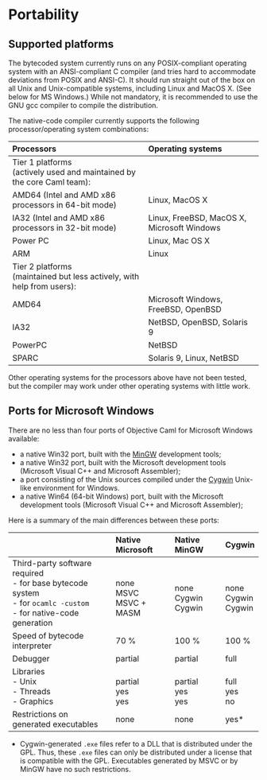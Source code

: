 <!-- ((! set title Portability !)) ((! set learn !)) -->

# Portability
## Supported platforms
The bytecoded system currently runs on any POSIX-compliant operating
system with an ANSI-compliant C compiler (and tries hard to accommodate
deviations from POSIX and ANSI-C). It should run straight out of the box
on all Unix and Unix-compatible systems, including Linux and MacOS X.
(See below for MS Windows.) While not mandatory, it is recommended to
use the GNU gcc compiler to compile the distribution.

The native-code compiler currently supports the following
processor/operating system combinations:



<table>
<thead>
<tr class="header">
<th align="left">Processors</th>
<th align="left">Operating systems</th>
</tr>
</thead>
<tbody>
<tr class="odd">
<td align="left">Tier 1 platforms<br /> (actively used and maintained by the core Caml team):</td>
</tr>
<tr class="even">
<td align="left">AMD64 (Intel and AMD x86 processors in 64-bit mode)</td>
<td align="left">Linux, MacOS X</td>
</tr>
<tr class="odd">
<td align="left">IA32 (Intel and AMD x86 processors in 32-bit mode)</td>
<td align="left">Linux, FreeBSD, MacOS X, Microsoft Windows</td>
</tr>
<tr class="even">
<td align="left">Power PC</td>
<td align="left">Linux, Mac OS X</td>
</tr>
<tr class="odd">
<td align="left">ARM</td>
<td align="left">Linux</td>
</tr>
<tr class="even">
<td align="left">Tier 2 platforms<br /> (maintained but less actively, with help from users):</td>
</tr>
<tr class="odd">
<td align="left">AMD64</td>
<td align="left">Microsoft Windows, FreeBSD, OpenBSD</td>
</tr>
<tr class="even">
<td align="left">IA32</td>
<td align="left">NetBSD, OpenBSD, Solaris 9</td>
</tr>
<tr class="odd">
<td align="left">PowerPC</td>
<td align="left">NetBSD</td>
</tr>
<tr class="even">
<td align="left">SPARC</td>
<td align="left">Solaris 9, Linux, NetBSD</td>
</tr>
</tbody>
</table>


Other operating systems for the processors above have not been tested,
but the compiler may work under other operating systems with little
work.

## Ports for Microsoft Windows
There are no less than four ports of Objective Caml for Microsoft
Windows available:

* a native Win32 port, built with the [MinGW](http://www.mingw.org/)
 development tools;
* a native Win32 port, built with the Microsoft development tools
 (Microsoft Visual C++ and Microsoft Assembler);
* a port consisting of the Unix sources compiled under the
 [Cygwin](http://cygwin.com/) Unix-like environment for Windows.
* a native Win64 (64-bit Windows) port, built with the Microsoft
 development tools (Microsoft Visual C++ and Microsoft Assembler);

Here is a summary of the main differences between these ports:



<table>
<thead>
<tr class="header">
<th align="left"></th>
<th align="left">Native Microsoft</th>
<th align="left">Native MinGW</th>
<th align="left">Cygwin</th>
</tr>
</thead>
<tbody>
<tr class="odd">
<td align="left">Third-party software required<br /> - for base bytecode system<br /> - for <code>ocamlc -custom</code><br /> - for native-code generation</td>
<td align="left"><br /> none<br /> MSVC<br /> MSVC + MASM</td>
<td align="left"><br /> none<br /> Cygwin<br /> Cygwin</td>
<td align="left"><br /> none<br /> Cygwin<br /> Cygwin</td>
</tr>
<tr class="even">
<td align="left">Speed of bytecode interpreter</td>
<td align="left">70 %</td>
<td align="left">100 %</td>
<td align="left">100 %</td>
</tr>
<tr class="odd">
<td align="left">Debugger</td>
<td align="left">partial</td>
<td align="left">partial</td>
<td align="left">full</td>
</tr>
<tr class="even">
<td align="left">Libraries<br /> - Unix<br /> - Threads<br /> - Graphics</td>
<td align="left"><br /> partial<br /> yes<br /> yes</td>
<td align="left"><br /> partial<br /> yes<br /> yes</td>
<td align="left"><br /> full<br /> yes<br /> no</td>
</tr>
<tr class="odd">
<td align="left">Restrictions on generated executables</td>
<td align="left">none</td>
<td align="left">none</td>
<td align="left">yes*</td>
</tr>
</tbody>
</table>


* Cygwin-generated `.exe` files refer to a DLL that is distributed
under the GPL. Thus, these `.exe` files can only be distributed under a
license that is compatible with the GPL. Executables generated by MSVC
or by MinGW have no such restrictions.


